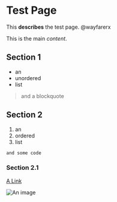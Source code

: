 # Test Page

This **describes** the test page. @wayfarerx

This is the main *content*.

## Section 1

- an
- unordered
- list

> and a blockquote

## Section 2

1. an
2. ordered
3. list

`and some code`

### Section 2.1

[A Link](https://google.com)

![An image](image)
